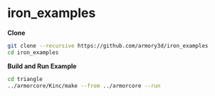 # iron_examples

**Clone**
```bash
git clone --recursive https://github.com/armory3d/iron_examples
cd iron_examples
```

**Build and Run Example**
```bash
cd triangle
../armorcore/Kinc/make --from ../armorcore --run
```
